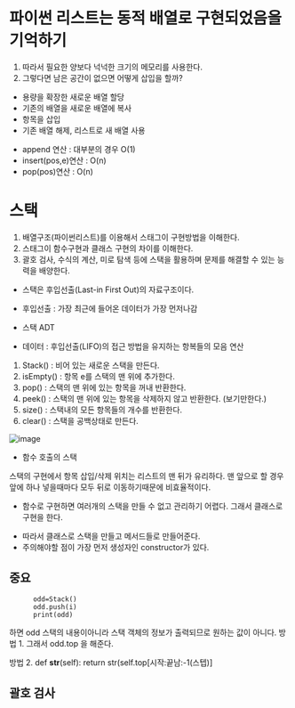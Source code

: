 # 파이썬 리스트는 동적 배열로 구현되었음을 기억하기
1. 따라서 필요한 양보다 넉넉한 크기의 메모리를 사용한다.
2. 그렇다면 남은 공간이 없으면 어떻게 삽입을 할까?
- 용량을 확장한 새로운 배열 할당
- 기존의 배열을 새로운 배열에 복사
- 항목을 삽입
- 기존 배열 해제, 리스트로 새 배열 사용

* append 연산 : 대부분의 경우 O(1)
* insert(pos,e)연산 : O(n)
* pop(pos)연산 : O(n)

# 스택
1. 배열구조(파이썬리스트)를 이용해서 스태그이 구현방법을 이해한다.
2. 스태그이 함수구현과 클래스 구현의 차이를 이해한다.
3. 괄호 검사, 수식의 계산, 미로 탐색 등에 스택을 활용하며 문제를 해결할 수 있는 능력을 배양한다. 

* 스택은 후입선출(Last-in First Out)의 자료구조이다. 
* 후입선출 : 가장 최근에 들어온 데이터가 가장 먼저나감

* 스택 ADT
- 데이터 : 후입선출(LIFO)의 접근 방법을 유지하는 항복들의 모음 연산
1. Stack() : 비어 있는 새로운 스택을 만든다.
2. isEmpty() : 항목 e를 스택의 맨 위에 추가한다.
3. pop() : 스택의 맨 위에 있는 항목을 꺼내 반환한다.
4. peek() : 스택의 맨 위에 있는 항목을 삭제하지 않고 반환한다. (보기만한다.)
5. size() : 스택내의 모든 항목들의 개수를 반환한다.
6. clear() : 스택을 공백상태로 만든다.

![image](https://user-images.githubusercontent.com/76835313/134689760-908efaaa-8c34-4cf0-aa1b-8d54995fdb81.png)
- 함수 호출의 스택

스택의 구현에서 항목 삽입/삭제 위치는 리스트의 맨 뒤가 유리하다. 맨 앞으로 할 경우 앞에 하나 넣을때마다 모두 뒤로 이동하기때문에 비효율적이다.  
 
 * 함수로 구현하면 여러개의 스택을 만들 수 없고 관리하기 어렵다. 그래서 클래스로 구현을 한다.
 - 따라서 클래스로 스택을 만들고 메서드들로 만들어준다. 
 - 주의해야할 점이 가장 먼저 생성자인 constructor가 있다.

## 중요

          odd=Stack()
          odd.push(i)
          print(odd)
하면 odd 스택의 내용이아니라 스택 객체의 정보가 출력되므로 원하는 값이 아니다.
방법 1. 그래서 odd.top 을 해준다. 

방법 2. def __str__(self):
    return str(self.top[시작:끝남:-1(스텝)]
    
## 괄호 검사


